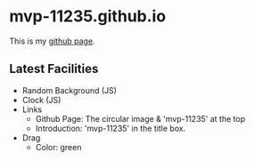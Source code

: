 # mvp-11235.github.io
This is my [github page](https://mvp-11235.github.io/).

## Latest Facilities
- Random Background (JS)
- Clock (JS)
- Links
  - Github Page: The circular image & 'mvp-11235' at the top
  - Introduction: 'mvp-11235' in the title box.
- Drag
  - Color: green

